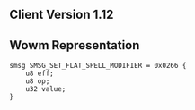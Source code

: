 ## Client Version 1.12

## Wowm Representation
```rust,ignore
smsg SMSG_SET_FLAT_SPELL_MODIFIER = 0x0266 {
    u8 eff;    
    u8 op;    
    u32 value;    
}

```
